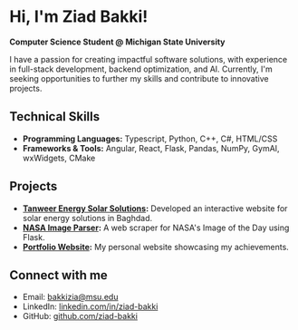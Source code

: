 # Hi, I'm Ziad Bakki!

**Computer Science Student @ Michigan State University**  

I have a passion for creating impactful software solutions, with experience in full-stack development, backend optimization, and AI. Currently, I'm seeking opportunities to further my skills and contribute to innovative projects.

## Technical Skills
- **Programming Languages:** Typescript, Python, C++, C#, HTML/CSS  
- **Frameworks & Tools:** Angular, React, Flask, Pandas, NumPy, GymAI, wxWidgets, CMake  

## Projects
- **[Tanweer Energy Solar Solutions](https://github.com/ziad-bakki/Tanweer-Energy-Solutions/):** Developed an interactive website for solar energy solutions in Baghdad.  
- **[NASA Image Parser](https://github.com/ziad-bakki/Nasa-Image-Parser):** A web scraper for NASA's Image of the Day using Flask.  
- **[Portfolio Website](https://github.com/ziad-bakki/React-Portfolio):** My personal website showcasing my achievements.

## Connect with me
- Email: [bakkizia@msu.edu](mailto:bakkizia@msu.edu)  
- LinkedIn: [linkedin.com/in/ziad-bakki](https://linkedin.com/in/ziad-bakki)  
- GitHub: [github.com/ziad-bakki](https://github.com/ziad-bakki)  
